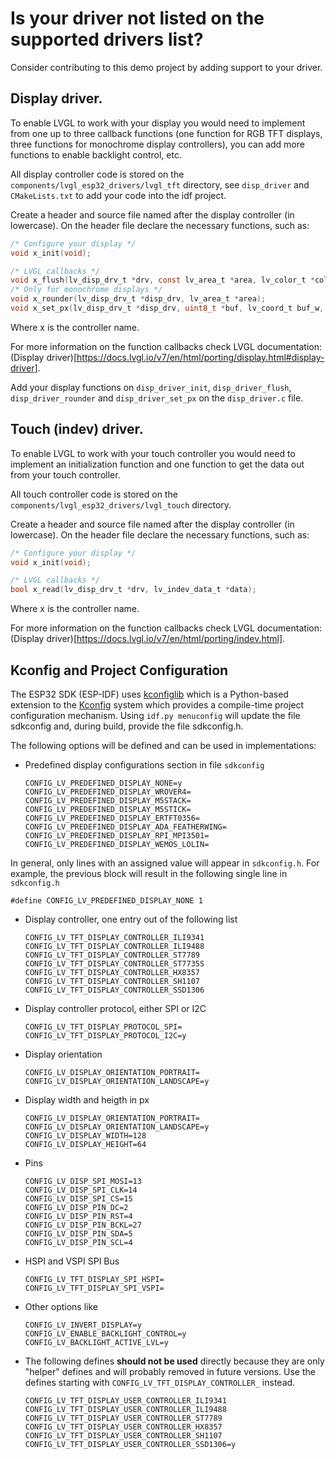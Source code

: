 # Is your driver not listed on the supported drivers list?

Consider contributing to this demo project by adding support to your driver.

## Display driver.

To enable LVGL to work with your display you would need to implement from one up to three callback functions (one function for RGB TFT displays, three functions for monochrome display controllers), you can add more functions to enable backlight control, etc.

All display controller code is stored on the `components/lvgl_esp32_drivers/lvgl_tft` directory, see `disp_driver` and `CMakeLists.txt` to add your code into the idf project.

Create a header and source file named after the display controller (in lowercase). On the header file declare the necessary functions, such as:

```c
/* Configure your display */
void x_init(void);

/* LVGL callbacks */
void x_flush(lv_disp_drv_t *drv, const lv_area_t *area, lv_color_t *color_map);
/* Only for monochrome displays */
void x_rounder(lv_disp_drv_t *disp_drv, lv_area_t *area);
void x_set_px(lv_disp_drv_t *disp_drv, uint8_t *buf, lv_coord_t buf_w, lv_coord_t x, lv_coord_t y, lv_color_t color, lv_opa_t opa);
```

Where x is the controller name.

For more information on the function callbacks check LVGL documentation: (Display driver)[https://docs.lvgl.io/v7/en/html/porting/display.html#display-driver].

Add your display functions on `disp_driver_init`, `disp_driver_flush`, `disp_driver_rounder` and `disp_driver_set_px` on the `disp_driver.c` file.

## Touch (indev) driver.

To enable LVGL to work with your touch controller you would need to implement an initialization function and one function to get the data out from your touch controller.

All touch controller code is stored on the `components/lvgl_esp32_drivers/lvgl_touch` directory.

Create a header and source file named after the display controller (in lowercase). On the header file declare the necessary functions, such as:

```c
/* Configure your display */
void x_init(void);

/* LVGL callbacks */
bool x_read(lv_disp_drv_t *drv, lv_indev_data_t *data);
```

Where x is the controller name.

For more information on the function callbacks check LVGL documentation: (Display driver)[https://docs.lvgl.io/v7/en/html/porting/indev.html].

## Kconfig and Project Configuration

The ESP32 SDK (ESP-IDF) uses [kconfiglib](https://github.com/ulfalizer/Kconfiglib) which is a Python-based extension to the [Kconfig](https://www.kernel.org/doc/Documentation/kbuild/kconfig-language.txt) system which provides a compile-time project configuration mechanism. Using `idf.py menuconfig` will update the file sdkconfig and, during build, provide the file sdkconfig.h.

The following options will be defined and can be used in implementations:

- Predefined display configurations section in file `sdkconfig`

  ```
  CONFIG_LV_PREDEFINED_DISPLAY_NONE=y
  CONFIG_LV_PREDEFINED_DISPLAY_WROVER4=
  CONFIG_LV_PREDEFINED_DISPLAY_M5STACK=
  CONFIG_LV_PREDEFINED_DISPLAY_M5STICK=
  CONFIG_LV_PREDEFINED_DISPLAY_ERTFT0356=
  CONFIG_LV_PREDEFINED_DISPLAY_ADA_FEATHERWING=
  CONFIG_LV_PREDEFINED_DISPLAY_RPI_MPI3501=
  CONFIG_LV_PREDEFINED_DISPLAY_WEMOS_LOLIN=
  ```

In general, only lines with an assigned value will appear in `sdkconfig.h`. For example, the previous block will result in the following single line in `sdkconfig.h`

```
#define CONFIG_LV_PREDEFINED_DISPLAY_NONE 1
```

* Display controller, one entry out of the following list

  ```
  CONFIG_LV_TFT_DISPLAY_CONTROLLER_ILI9341
  CONFIG_LV_TFT_DISPLAY_CONTROLLER_ILI9488
  CONFIG_LV_TFT_DISPLAY_CONTROLLER_ST7789
  CONFIG_LV_TFT_DISPLAY_CONTROLLER_ST7735S
  CONFIG_LV_TFT_DISPLAY_CONTROLLER_HX8357
  CONFIG_LV_TFT_DISPLAY_CONTROLLER_SH1107
  CONFIG_LV_TFT_DISPLAY_CONTROLLER_SSD1306
  ```

* Display controller protocol, either SPI or I2C

  ```
  CONFIG_LV_TFT_DISPLAY_PROTOCOL_SPI=
  CONFIG_LV_TFT_DISPLAY_PROTOCOL_I2C=y
  ```

* Display orientation

  ```
  CONFIG_LV_DISPLAY_ORIENTATION_PORTRAIT=
  CONFIG_LV_DISPLAY_ORIENTATION_LANDSCAPE=y
  ```

* Display width and heigth in px

  ```
  CONFIG_LV_DISPLAY_ORIENTATION_PORTRAIT=
  CONFIG_LV_DISPLAY_ORIENTATION_LANDSCAPE=y
  CONFIG_LV_DISPLAY_WIDTH=128
  CONFIG_LV_DISPLAY_HEIGHT=64
  ```

* Pins

  ```
  CONFIG_LV_DISP_SPI_MOSI=13
  CONFIG_LV_DISP_SPI_CLK=14
  CONFIG_LV_DISP_SPI_CS=15
  CONFIG_LV_DISP_PIN_DC=2
  CONFIG_LV_DISP_PIN_RST=4
  CONFIG_LV_DISP_PIN_BCKL=27
  CONFIG_LV_DISP_PIN_SDA=5
  CONFIG_LV_DISP_PIN_SCL=4
  ```

* HSPI and VSPI SPI Bus

  ```
  CONFIG_LV_TFT_DISPLAY_SPI_HSPI=
  CONFIG_LV_TFT_DISPLAY_SPI_VSPI=
  ```
  
* Other options like

  ```
  CONFIG_LV_INVERT_DISPLAY=y
  CONFIG_LV_ENABLE_BACKLIGHT_CONTROL=y
  CONFIG_LV_BACKLIGHT_ACTIVE_LVL=y
  ```


* The following defines **should not be used** directly because they are only "helper" defines and will probably removed in future versions. Use the defines starting with `CONFIG_LV_TFT_DISPLAY_CONTROLLER_` instead.

  ```
  CONFIG_LV_TFT_DISPLAY_USER_CONTROLLER_ILI9341
  CONFIG_LV_TFT_DISPLAY_USER_CONTROLLER_ILI9488
  CONFIG_LV_TFT_DISPLAY_USER_CONTROLLER_ST7789
  CONFIG_LV_TFT_DISPLAY_USER_CONTROLLER_HX8357
  CONFIG_LV_TFT_DISPLAY_USER_CONTROLLER_SH1107
  CONFIG_LV_TFT_DISPLAY_USER_CONTROLLER_SSD1306=y
  ```

